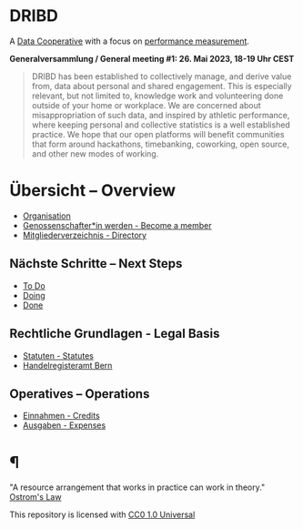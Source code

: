 # DRIBD

A [Data Cooperative](https://en.wikipedia.org/wiki/Data_cooperative) with a focus on [performance measurement](https://en.wikipedia.org/wiki/Performance_measurement). 

**Generalversammlung / General meeting #1: 26. Mai 2023, 18-19 Uhr CEST** 

> DRIBD has been established to collectively manage, and derive value from, data about personal and shared engagement. This is especially relevant, but not limited to, knowledge work and volunteering done outside of your home or workplace. We are concerned about misappropriation of such data, and inspired by athletic performance, where keeping personal and collective statistics is a well established practice. We hope that our open platforms will benefit communities that form around hackathons, timebanking, coworking, open source, and other new modes of working.

# Übersicht – Overview

- [Organisation](org.md)
- [Genossenschafter\*in werden - Become a member](join.md)
- [Mitgliederverzeichnis - Directory](members.md)

## Nächste Schritte – Next Steps

- [To Do](to_do.md)
- [Doing](to_doing.md)
- [Done](to_done.md)

## Rechtliche Grundlagen - Legal Basis

- [Statuten - Statutes](statutes.md)
- [Handelregisteramt Bern](http://www.hrabe.ch/)

## Operatives – Operations

- [Einnahmen - Credits](https://opencollective.com/dribdat/transactions?type=CREDIT)
- [Ausgaben - Expenses](https://opencollective.com/dribdat/expenses)

# ¶ 

"A resource arrangement that works in practice can work in theory."   
[Ostrom's Law](https://www.thecommonsjournal.org/articles/10.18352/ijc.252/)

This repository is licensed with [CC0 1.0 Universal](LICENSE)
